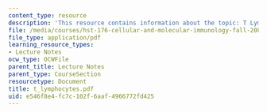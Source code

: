 ```yaml
---
content_type: resource
description: 'This resource contains information about the topic: T Lymphocyte Development.'
file: /media/courses/hst-176-cellular-and-molecular-immunology-fall-2005/e546f8e4fc7c102f6aaf4966772fd425_t_lymphocytes.pdf
file_type: application/pdf
learning_resource_types:
- Lecture Notes
ocw_type: OCWFile
parent_title: Lecture Notes
parent_type: CourseSection
resourcetype: Document
title: t_lymphocytes.pdf
uid: e546f8e4-fc7c-102f-6aaf-4966772fd425
---
```

